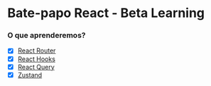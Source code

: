 # Bate-papo React - Beta Learning

### O que aprenderemos?

- [x] [React Router](https://reactrouter.com/)
- [x] [React Hooks](https://react.dev/reference/react)
- [x] [React Query](https://tanstack.com/query/latest/docs/react/overview)
- [x] [Zustand](https://github.com/pmndrs/zustand)
